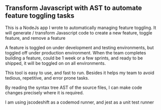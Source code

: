 ## Transform Javascript with AST to automate feature toggling tasks

This is a NodeJs app I wrote to automatically managing feature toggling. It will generate / transform Javascript code to create a new feature, toggle feature, and remove a feature

A feature is toggled on under development and testing environments, but toggled off under production environment.
When the team completes building a feature, could be 1 week or a few sprints, and ready to be shipped, it will be toggled on on all environments.

This tool is easy to use, and fast to run. Besides it helps my team to avoid tedious, repetitive, and error prone tasks.

By reading the syntax tree AST of the source files, I can make code changes precisely where it is required.

I am using jscodeshift as a codemod runner, and jest as a unit test runner


